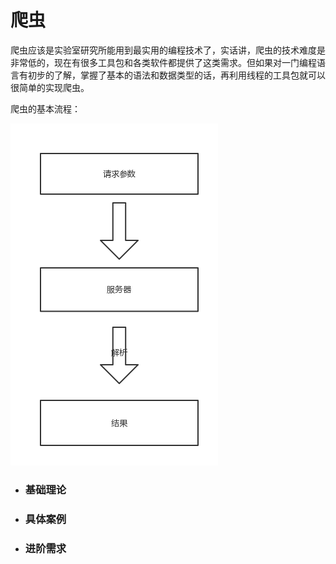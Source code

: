 # 爬虫

爬虫应该是实验室研究所能用到最实用的编程技术了，实话讲，爬虫的技术难度是非常低的，现在有很多工具包和各类软件都提供了这类需求。但如果对一门编程语言有初步的了解，掌握了基本的语法和数据类型的话，再利用线程的工具包就可以很简单的实现爬虫。

爬虫的基本流程：

![](/assets/爬虫流程图.png)

* ### 基础理论
* ### 具体案例
* ### 进阶需求



